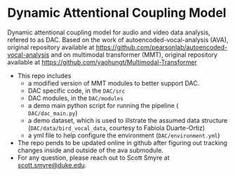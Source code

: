 # Dynamic Attentional Coupling Model
Dynamic attentional coupling model for audio and video data analysis, refered to as DAC.
Based on the work of autoencoded-vocal-analysis (AVA), original repository available at https://github.com/pearsonlab/autoencoded-vocal-analysis and 
on multimodal transformer (MMT), original repository available at https://github.com/yaohungt/Multimodal-Transformer


- This repo includes 
  - a modified version of MMT modules to better support DAC.
  - DAC specific code, in the `DAC/src`
  - DAC modules, in the `DAC/modules`
  - a demo main python script for running the pipeline ( `DAC/dac_main.py`)
  - a demo dataset, which is used to illstrate the assumed data structure (`DAC/data/bird_vocal_data`, courtesy to Fabiola Duarte-Ortiz)
  - a yml file to help configure the environment (`DAC/environment.yml`)
- The repo pends to be updated online in github after figuring out tracking changes inside and outside of the ava submodule.
- For any question, please reach out to Scott Smyre at scott.smyre@duke.edu.
